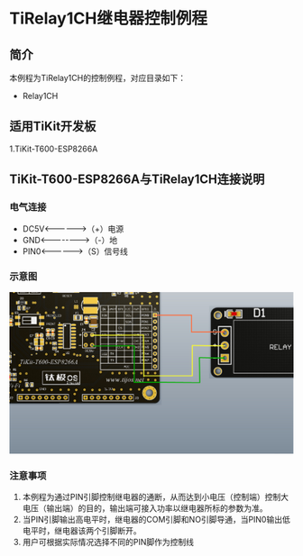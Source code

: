 # TiRelay1CH继电器控制例程

## 简介

本例程为TiRelay1CH的控制例程，对应目录如下：

- Relay1CH

## 适用TiKit开发板 

1.TiKit-T600-ESP8266A

## TiKit-T600-ESP8266A与TiRelay1CH连接说明 

### 电气连接

- DC5V<------>（+）电源
- GND<-------->（-）地
- PIN0<------>（S）信号线

### 示意图

![TiRelay1CH继电器控制例程](./Picture/TiRelay1CH继电器控制例程.jpg)

### 注意事项

1. 本例程为通过PIN引脚控制继电器的通断，从而达到小电压（控制端）控制大电压（输出端）的目的，输出端可接入功率以继电器所标的参数为准。
2. 当PIN引脚输出高电平时，继电器的COM引脚和NO引脚导通，当PIN0输出低电平时，继电器该两个引脚断开。
3. 用户可根据实际情况选择不同的PIN脚作为控制线